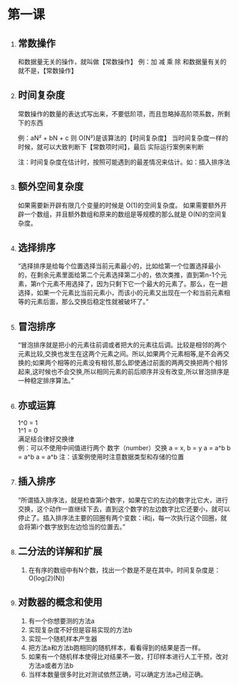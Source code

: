 # 第一课

1. ## 常数操作
   
   和数据量无关的操作，就叫做【常数操作】
例：加 减 乘 除
和数据量有关的就不是，【常数操作】
2. ## 时间复杂度
   
   常数操作的数量的表达式写出来，不要低阶项，而且忽略掉高阶项系数，所剩下的东西
   
   例：aN² + bN + c 则 O(N²)是该算法的【时间复杂度】
当时间复杂度一样的时候，就可以大致判断下【常数项时间】，最后 实际运行案例来判断
   
   注：时间复杂度在估计时，按照可能遇到的最差情况来估计。如：插入排序法
3. ## 额外空间复杂度
   
   如果需要新开辟有限几个变量的时候是 O(1)的空间复杂度。
如果需要额外开辟一个数组，并且额外数组和原来的数组是等规模的那么就是 O(N)的空间复杂度。 
4. ## 选择排序
   
   “选择排序是给每个位置选择当前元素最小的，比如给第一个位置选择最小的，在剩余元素里面给第二个元素选择第二小的，依次类推，直到第n-1个元素，第n个元素不用选择了，因为只剩下它一个最大的元素了。那么，在一趟选择，如果一个元素比当前元素小，而该小的元素又出现在一个和当前元素相等的元素后面，那么交换后稳定性就被破坏了。”
5. ## 冒泡排序
   
    “冒泡排序就是把小的元素往前调或者把大的元素往后调。比较是相邻的两个元素比较,交换也发生在这两个元素之间。所以,如果两个元素相等,是不会再交换的;如果两个相等的元素没有相邻,那么即使通过前面的两两交换把两个相邻起来,这时候也不会交换,所以相同元素的前后顺序并没有改变,所以冒泡排序是一种稳定排序算法。”
6. ## 亦或运算
   
   1^0 = 1<br/>
   1^1 = 0<br/>
   满足结合律好交换律<br/>
   例：可以不使用中间值进行两个 数字（number）交换
   a = x, b = y
   a = a^b
   b = a^b
   a = a^b
   注：该案例使用时注意数据类型和存储的位置
7. ## 插入排序
   
   “所谓插入排序法，就是检查第i个数字，如果在它的左边的数字比它大，进行交换，这个动作一直继续下去，直到这个数字的左边数字比它还要小，就可以停止了。插入排序法主要的回圈有两个变数：i和j，每一次执行这个回圈，就会将第i个数字放到左边恰当的位置去。”
8. ## 二分法的详解和扩展
   1. 在有序的数组中有N个数，找出一个数是不是在其中。时间复杂度是：O(log(2)(N))
9. ## 对数器的概念和使用
   1. 有一个你想要测的方法a
   2. 实现复杂度不好但是容易实现的方法b
   3. 实现一个随机样本产生器
   4. 把方法a和方法b跑相同的随机样本，看看得到的结果是否一样。
   5. 如果有一个随机样本使得比对结果不一致，打印样本进行人工干预，改对方法a或者方法b
   6. 当样本数量很多时比对测试依然正确，可以确定方法a己经正确。
   
   